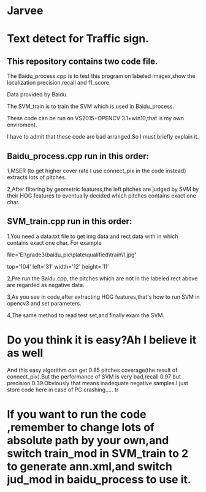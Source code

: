 # Jarvee

# Text detect for Traffic sign.

## This repository contains two code file.

The Baidu_process.cpp is to test this program on labeled images,show the localization precision,recall and f1_score.

Data provided by Baidu.

The SVM_train is to train the SVM which is used in Baidu_process.

These code can be run on VS2015+OPENCV 3.1+win10,that is my own enviroment.

I have to admit that these code are bad arranged.So I must briefly explain it.

## Baidu_process.cpp run in this order:

1,MSER (to get higher cover rate I use connect_pix in the code instead) extracts lots of pitches.

2,After filtering by geometric features,the left pitches are judged by SVM by their HOG features to eventually decided which pitches contains exact one char.

## SVM_train.cpp run in this order:

1,You need a data.txt file to get img data and rect data with in which contains exact one char.
For example 

file='E:\grade3\baidu_pic\plate\qualified\train\1.jpg'

top='104' left='31' width='12' height='11'

2,Pre run the Baidu.cpp, the pitches which are not in the labeled rect above are regarded as negative data.

3,As you see in code,after extracting HOG features,that's how to run SVM in opencv3 and set parameters.

4,The same method to read test set,and finally exam the SVM. 

# Do you think it is easy?Ah I believe it as well

And this easy algorithm can get 0.85 pitches coverage(the result of connect_pix).But the performance of SVM is very bad,recall 0.97 but precision 0.39.Obviously that means inadequate negative samples.I just store code here in case of PC crashing.....
tr
# If you want to run the code ,remember to change lots of absolute path by your own,and switch train_mod in SVM_train to 2 to generate ann.xml,and switch jud_mod in baidu_process to use it.
